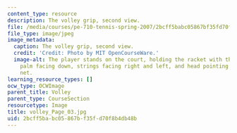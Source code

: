 ```yaml
---
content_type: resource
description: The volley grip, second view.
file: /media/courses/pe-710-tennis-spring-2007/2bcff5babc05867bf35fd70f8b4db48b_volley_Page_03.jpg
file_type: image/jpeg
image_metadata:
  caption: The volley grip, second view.
  credit: 'Credit: Photo by MIT OpenCourseWare.'
  image-alt: The player stands on the court, holding the racket with the right hand,
    palm facing down, strings facing right and left, and head pointing towards the
    net.
learning_resource_types: []
ocw_type: OCWImage
parent_title: Volley
parent_type: CourseSection
resourcetype: Image
title: volley_Page_03.jpg
uid: 2bcff5ba-bc05-867b-f35f-d70f8b4db48b
---
```

